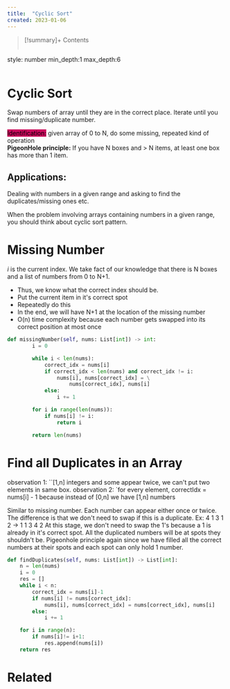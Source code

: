 ```yaml
---
title:  "Cyclic Sort"
created: 2023-01-06
---
```


>[!summary]+ Contents
>```toc
style: number
min_depth:1
max_depth:6 
>```


# Cyclic Sort
Swap numbers of array until they are in the correct place.
Iterate until you find missing/duplicate number.

<mark style="background: #cc085d;">Identification:</mark> given array of 0 to N, do some missing, repeated kind of operation  
**PigeonHole principle:** If you have N boxes and > N items, at least one box has more than 1 item.

## Applications:
Dealing with numbers in a given range and asking to find the duplicates/missing ones etc.

When the problem involving arrays containing numbers in a given range, you should think about cyclic sort pattern.

# Missing Number 
$i$ is the current index. We take fact of our knowledge that there is N boxes and a list of numbers from 0 to N+1.
- Thus, we know what the correct index should be. 
- Put the current item in it's correct spot
- Repeatedly do this
- In the end, we will have N+1 at the location of the missing number
- O(n) time complexity because each number gets swapped into its correct position at most once
```python
def missingNumber(self, nums: List[int]) -> int:
        i = 0

        while i < len(nums):
            correct_idx = nums[i]
            if correct_idx < len(nums) and correct_idx != i:
                nums[i], nums[correct_idx] = \
	                nums[correct_idx], nums[i]
            else:
                i += 1

        for i in range(len(nums)):
            if nums[i] != i:
                return i

        return len(nums)
```


# Find all Duplicates in an Array
observation 1: ``[1,n] integers and some appear twice, we can't put two elements in same box.
observation 2: `for every element, correctIdx = nums[i] - 1 because instead of [0,n] we have [1,n] numbers

Similar to missing number. Each number can appear either once or twice.
The difference is that we don't need to swap if this is a duplicate.
Ex:
4 1 3 1 2 -> 1 1 3 4 2 
At this stage, we don't need to swap the 1's because a 1 is already in it's correct spot.
All the duplicated numbers will be at spots they shouldn't be. 
Pigeonhole principle again since we have filled all the correct numbers at their spots and each spot can only hold 1 number.

```python
def findDuplicates(self, nums: List[int]) -> List[int]:
	n = len(nums)
	i = 0
	res = []
	while i < n:
		correct_idx = nums[i]-1
		if nums[i] != nums[correct_idx]:
			nums[i], nums[correct_idx] = nums[correct_idx], nums[i]
		else:
			i += 1

	for i in range(n):
		if nums[i]!= i+1:
			res.append(nums[i])
	return res
```
# Related

